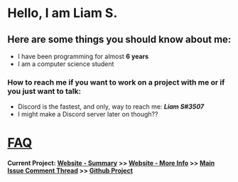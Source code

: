 # Hello, I am **Liam S.**
## Here are some things you should know about me:
 - I have been programming for almost **6 years**
 - I am a computer science student
### How to reach me if you want to work on a project with me or if you just want to talk:
 - Discord is the fastest, and only, way to reach me: _**Liam S#3507**_
 - I might make a Discord server later on though??


# [FAQ](https://liam-s-c.github.io/faq/)
#### Current Project: [Website - Summary](https://liam-s-c.github.io/Current%20project/) >> [Website - More Info](https://liam-s-c.github.io/2021-06-25-Rewriting-My-AHK-Code/) >> [Main Issue Comment Thread](https://github.com/Liam-s-c/AHK/issues/1) >> [Github Project](https://github.com/users/Liam-s-c/projects/1)
